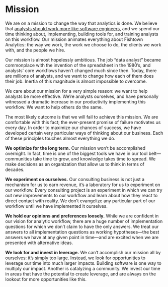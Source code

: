 # Mission

We are on a mission to change the way that analytics is done. We believe that [analysts should work more like software engineers](https://medium.com/fishtown-analytics/building-a-mature-analytics-workflow-the-analyst-collective-viewpoint-7653473ef05b), and we spend our time thinking about, implementing, building tools for, and training analysts on this workflow. Our mission animates everything about Fishtown Analytics: the way we work, the work we choose to do, the clients we work with, and the people we hire.

Our mission is almost hopelessly ambitious. The job “data analyst” became commonplace with the invention of the spreadsheet in the 1980’s, and analysts' core workflows haven’t changed much since then. Today, there are millions of analysts, and we want to change how each of them does their job. Inertia of this magnitude is almost impossible to overcome.

We care about our mission for a very simple reason: we want to help analysts be more effective. We’re analysts ourselves, and have personally witnessed a dramatic increase in our productivity implementing this workflow. We want to help others do the same.

The most likely outcome is that we will fail to achieve this mission. We are comfortable with this fact; the ever-present promise of failure motivates us every day. In order to maximize our chances of success, we have developed certain very particular ways of thinking about our business. Each of these principles touches almost everything we do.

**We optimize for the long term.** Our mission won’t be accomplished overnight. In fact, time is one of the biggest tools we have in our tool belt—communities take time to grow, and knowledge takes time to spread. We make decisions as an organization that allow us to think in terms of decades.

**We experiment on ourselves.** Our consulting business is not just a mechanism for us to earn revenue, it’s a laboratory for us to experiment on our workflow. Every consulting project is an experiment in which we can try out new improvements to our workflow and learn about how they react to direct contact with reality. We don’t evangelize any particular part of our workflow until we have implemented it ourselves.

**We hold our opinions and preferences loosely.** While we are confident in our vision for analytic workflow, there are a huge number of implementation questions for which we don’t claim to have the only answers. We treat our answers to all implementation questions as working hypotheses—the best answers we have at any given point in time—and are excited when we are presented with alternative ideas.

**We look for and invest in leverage.** We can’t accomplish our mission all by ourselves: it’s simply too large. Instead, we look for opportunities to leverage our time into much larger impacts. Building software is one way to multiply our impact. Another is catalyzing a community. We invest our time in areas that have the potential to create leverage, and are always on the lookout for more opportunities like this.
